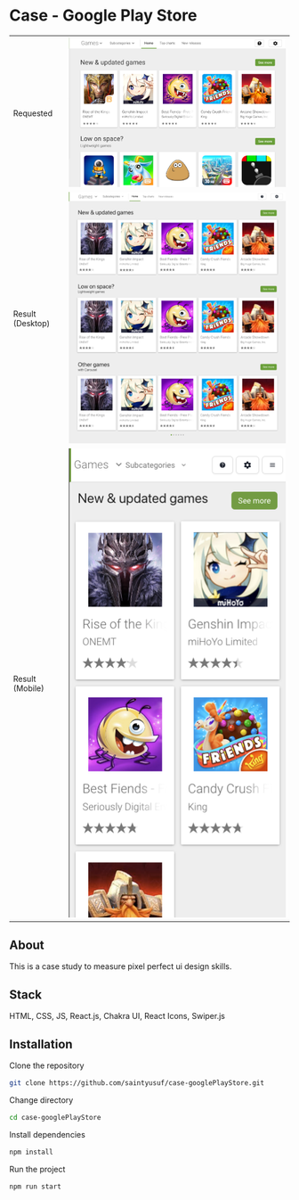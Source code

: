 # Case - Google Play Store

<table>
  <tbody>
    <tr>
      <td>Requested</td>
      <td>
        <img src="https://github.com/saintyusuf/case-googlePlayStore/blob/main/case-details/requested.png" alt="Requested"/> 
      </td>
    </tr>
    <tr>
      <td>
        Result (Desktop)
      </td>
      <td>
        <img src="https://github.com/saintyusuf/case-googlePlayStore/blob/main/case-details/result-desktop.png" alt="Result (Desktop)"/>
      </td>
    </tr>
    <tr>
      <td>
        Result (Mobile)
      </td>
      <td>
        <img src="https://github.com/saintyusuf/case-googlePlayStore/blob/main/case-details/result-mobile.png" alt="Result (Mobile)"/>
      </td>
    </tr>
  </tbody>
</table>

## About

This is a case study to measure pixel perfect ui design skills.

## Stack

HTML, CSS, JS, React.js, Chakra UI, React Icons, Swiper.js

## Installation

Clone the repository
```bash 
git clone https://github.com/saintyusuf/case-googlePlayStore.git
```

Change directory
```bash 
cd case-googlePlayStore
```

Install dependencies
```bash
npm install
```

Run the project
```bash
npm run start
```